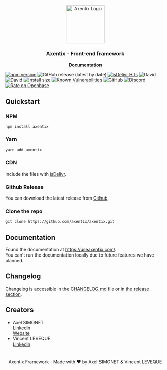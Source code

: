 <p align="center">
  <a href="https://useaxentix.com/">
    <img src="https://useaxentix.com/img/axentix-250.png" alt="Axentix Logo" width="120" height="120">
  </a>
</p>

<h3 align="center">Axentix - Front-end framework</h3>

<p align="center">
  <a href="https://useaxentix.com/docs/"><strong>Documentation</strong></a>
</p>

[![npm version](https://badge.fury.io/js/axentix.svg)](https://badge.fury.io/js/axentix)
![GitHub release (latest by date)](https://img.shields.io/github/v/release/axentix/axentix)
[![jsDelivr Hits](https://data.jsdelivr.com/v1/package/npm/axentix/badge?style=rounded)](https://www.jsdelivr.com/package/npm/axentix)
![David](https://img.shields.io/david/axentix/axentix)
![David](https://img.shields.io/david/dev/axentix/axentix)
[![install size](https://packagephobia.com/badge?p=axentix)](https://packagephobia.com/result?p=axentix)
[![Known Vulnerabilities](https://snyk.io/test/github/axentix/axentix/badge.svg?targetFile=package.json)](https://snyk.io/test/github/axentix/axentix?targetFile=package.json)
![GitHub](https://img.shields.io/github/license/axentix/axentix)
[![Discord](https://img.shields.io/discord/727545620683816980)](https://discord.gg/8tgRDED)
[![Rate on Openbase](https://badges.openbase.io/js/rating/axentix.svg)](https://openbase.io/js/axentix?utm_source=embedded&utm_medium=badge&utm_campaign=rate-badge)

## Quickstart

### NPM
```
npm install axentix
```

### Yarn
```
yarn add axentix
```

### CDN

Include the files with [jsDelivr](https://www.jsdelivr.com/package/npm/axentix).

### Github Release  
You can download the latest release from [Github](https://github.com/axentix/axentix/releases/latest).

### Clone the repo
```
git clone https://github.com/axentix/axentix.git
```

## Documentation

Found the documentation at <https://useaxentix.com/>.  
You can't run the documentation locally due to future features we have planned.

## Changelog

Changelog is accessible in the [CHANGELOG.md](CHANGELOG.md) file or in [the release section](https://github.com/axentix/axentix/releases).

## Creators

- Axel SIMONET  
  [Linkedin](https://www.linkedin.com/in/axel-simonet/)  
  [Website](https://axelsimonet.fr/)
- Vincent LEVEQUE  
  [Linkedin](https://www.linkedin.com/in/leveque-vincent/)

#

<p align="center">
Axentix Framework - Made with ♥ by Axel SIMONET & Vincent LEVEQUE
</p>
